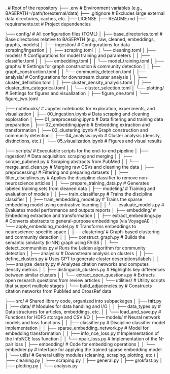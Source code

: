 .                                  # Root of the repository
├── .env                           # Environment variables (e.g., BASEPATH=/path/to/external/data)
├── .gitignore                     # Excludes large external data directories, caches, etc.
├── LICENSE
├── README.md
├── requirements.txt               # Project dependencies

├── config/                        # All configuration files (TOML)
│   ├── base_directories.toml      # Base directories relative to BASEPATH (e.g., raw, cleaned, embeddings, graphs, models)
│   ├── ingestion/                 # Configurations for data scraping/ingestion
│   │   ├── scraping.toml
│   │   └── cleaning.toml
│   ├── models/                    # Configurations for model training and parameters
│   │   ├── classifier.toml
│   │   ├── embedding.toml
│   │   └── model_training.toml
│   ├── graphs/                    # Settings for graph construction & community detection
│   │   ├── graph_construction.toml
│   │   └── community_detection.toml
│   ├── analysis/                  # Configurations for downstream cluster analysis
│   │   ├── cluster_definition.toml
│   │   ├── cluster_density_analysis.toml
│   │   ├── cluster_dim_categorical.toml
│   │   └── cluster_selection.toml
│   └── plotting/                  # Settings for figures and visualization
│       ├── figure_one.toml
│       └── figure_two.toml

├── notebooks/                     # Jupyter notebooks for exploration, experiments, and visualization
│   ├── 00_ingestion.ipynb         # Data scraping and cleaning exploration
│   ├── 01_preprocessing.ipynb     # Data filtering and training data preparation
│   ├── 02_embedding.ipynb         # Embedding extraction and transformation
│   ├── 03_clustering.ipynb        # Graph construction and community detection
│   ├── 04_analysis.ipynb          # Cluster analysis (density, distinctions, etc.)
│   └── 05_visualization.ipynb     # Figures and visual results

├── scripts/                       # Executable scripts for the end-to-end pipeline
│   ├── ingestion/                 # Data acquisition: scraping and merging
│   │   ├── scrape_pubmed.py       # Scraping abstracts from PubMed
│   │   └── merge_and_clean.py     # Merging raw CSVs and cleaning the data
│   ├── preprocessing/             # Filtering and preparing datasets
│   │   ├── filter_disciplines.py  # Applies the discipline classifier to remove non-neuroscience articles
│   │   └── prepare_training_data.py  # Generates labeled training sets from cleaned data
│   ├── modeling/                  # Training and evaluation of models
│   │   ├── train_classifier.py    # Trains the discipline classifier
│   │   ├── train_embedding_model.py  # Trains the sparse embedding model using contrastive learning
│   │   └── evaluate_models.py     # Evaluates model performance and outputs reports
│   ├── embedding/                 # Embedding extraction and transformation
│   │   ├── extract_embeddings.py  # Converts abstracts to general-purpose embeddings (via VoyageAI)
│   │   └── apply_embedding_model.py  # Transforms embeddings to neuroscience-specific space
│   ├── clustering/                # Graph-based clustering and community detection
│   │   ├── construct_graph.py     # Builds the semantic similarity (k-NN) graph using FAISS
│   │   └── detect_communities.py  # Runs the Leiden algorithm for community detection
│   ├── analysis/                  # Downstream analysis on clusters
│   │   ├── define_clusters.py     # Uses GPT to generate cluster descriptions/labels
│   │   ├── analyze_density.py     # Analyzes citation networks and computes density metrics
│   │   ├── distinguish_clusters.py  # Highlights key differences between similar clusters
│   │   └── extract_open_questions.py  # Extracts open research questions from review articles
│   └── utilities/                 # Utility scripts that support multiple stages
│       └── build_adjacencies.py   # Constructs citation networks from PubMed and CrossRef data

├── src/                           # Shared library code, organized into subpackages
│   ├── __init__.py
│   ├── data/                      # Modules for data handling and I/O
│   │   ├── data_types.py         # Data structures for articles, embeddings, etc.
│   │   └── load_and_save.py      # Functions for HDF5 storage and CSV I/O
│   ├── models/                    # Neural network models and loss functions
│   │   ├── classifier.py         # Discipline classifier model implementation
│   │   ├── sparse_embedding_network.py  # Model for embedding transformation
│   │   ├── info_nce_loss.py      # Implementation of the InfoNCE loss function
│   │   └── npair_loss.py         # Implementation of the N-pair loss
│   ├── embedding/                 # Code for embedding operations
│   │   └── embedder.py           # Interface for applying the trained sparse embedding model
│   └── utils/                     # General utility modules (cleaning, scraping, plotting, etc.)
│       ├── cleaning.py
│       ├── scraping.py
│       ├── general.py
│       ├── grokfast.py
│       ├── plotting.py
│       └── analysis.py

